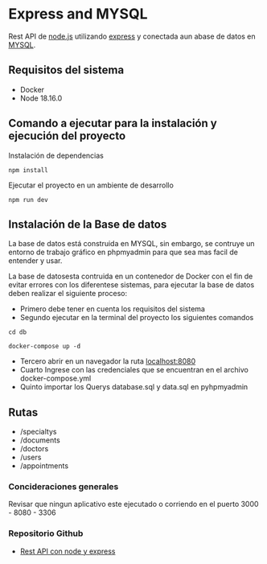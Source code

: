 # Express and MYSQL

Rest API de [node.js](https://nodejs.org/es) utilizando [express](https://expressjs.com/) y conectada aun abase de datos en [MYSQL](https://www.mysql.com/).

## Requisitos del sistema

- Docker
- Node 18.16.0

## Comando a ejecutar para la instalación y ejecución del proyecto

Instalación de dependencias

```
npm install
```

Ejecutar el proyecto en un ambiente de desarrollo

```
npm run dev
```

## Instalación de la Base de datos

La base de datos está construida en MYSQL, sin embargo, se contruye un entorno de trabajo gráfico en phpmyadmin para que sea mas facil de entender y usar.

La base de datosesta contruida en un contenedor de Docker con el fin de evitar errores con los diferentese sistemas, para ejecutar la base de datos deben realizar el siguiente proceso:

- Primero debe tener en cuenta los requisitos del sistema
- Segundo ejecutar en la terminal del proyecto los siguientes comandos

```
cd db
```

```
docker-compose up -d
```

- Tercero abrir en un navegador la ruta [localhost:8080](http://localhost:8080/)
- Cuarto Ingrese con las credenciales que se encuentran en el archivo docker-compose.yml
- Quinto importar los Querys database.sql y data.sql en pyhpmyadmin

## Rutas

- /specialtys
- /documents
- /doctors
- /users
- /appointments

### Concideraciones generales

Revisar que ningun aplicativo este ejecutado o corriendo en el puerto 3000 - 8080 - 3306

### Repositorio Github

- [Rest API con node y express](https://github.com/styvensk8/rest-API-node-express.git)
